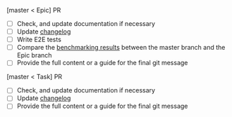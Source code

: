 [master < Epic] PR
- [ ] Check, and update documentation if necessary
- [ ] Update [changelog](https://docs.memgraph.com/memgraph/changelog)
- [ ] Write E2E tests
- [ ] Compare the [benchmarking results](https://bench-graph.memgraph.com/) between the master branch and the Epic branch
- [ ] Provide the full content or a guide for the final git message

[master < Task] PR
- [ ] Check, and update documentation if necessary
- [ ] Update [changelog](https://docs.memgraph.com/memgraph/changelog)
- [ ] Provide the full content or a guide for the final git message
